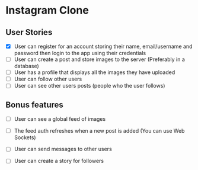 # Instagram Clone

## User Stories

- [x] User can register for an account storing their name, email/username and password then login to the app using their credentials
- [ ] User can create a post and store images to the server (Preferably in a database)
- [ ] User has a profile that displays all the images they have uploaded
- [ ] User can follow other users
- [ ] User can see other users posts (people who the user follows)

## Bonus features

- [ ] User can see a global feed of images
- [ ] The feed auth refreshes when a new post is added (You can use Web Sockets)
- [ ] User can send messages to other users
- [ ] User can create a story for followers

